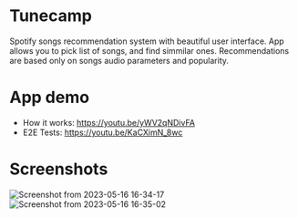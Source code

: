 # Tunecamp
Spotify songs recommendation system with beautiful user interface.
App allows you to pick list of songs, and find simmilar ones.
Recommendations are based only on songs audio parameters and popularity.

# App demo
- How it works: https://youtu.be/yWV2qNDivFA
- E2E Tests: https://youtu.be/KaCXimN_8wc

# Screenshots
![Screenshot from 2023-05-16 16-34-17](https://github.com/mi-wit/tunecamp/assets/72619211/abe0e1f1-3fad-4b52-b6ca-227e084224dc)
![Screenshot from 2023-05-16 16-35-02](https://github.com/mi-wit/tunecamp/assets/72619211/f54831e1-b79a-4174-96ec-e64e1e76972a)
